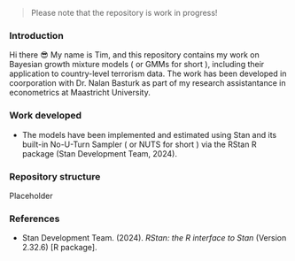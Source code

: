 > Please note that the repository is work in progress!
### Introduction
Hi there :sunglasses: My name is Tim, and this repository contains my work on Bayesian growth mixture models ( or GMMs for short ), including their application to country-level terrorism data. The work has been developed in coorporation with Dr. Nalan Basturk as part of my research assistantance in econometrics at Maastricht University.

### Work developed
* The models have been implemented and estimated using Stan and its built-in No-U-Turn Sampler ( or NUTS for short ) via the RStan R package (Stan Development Team, 2024).

### Repository structure
Placeholder

### References
* Stan Development Team. (2024). *RStan: the R interface to Stan* (Version 2.32.6) [R package].


